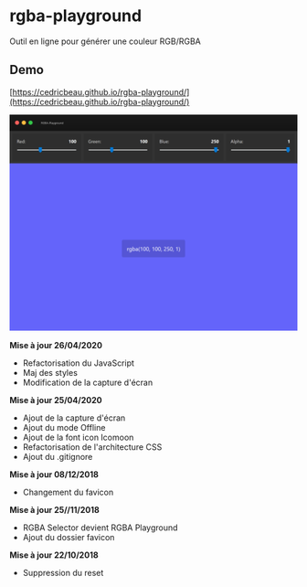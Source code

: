 # rgba-playground

Outil en ligne pour générer une couleur RGB/RGBA

## Demo

[https://cedricbeau.github.io/rgba-playground/](https://cedricbeau.github.io/rgba-playground/)

![img/hsla-playground.png](img/rgba-playground.png "Screenshot")

**Mise à jour 26/04/2020**

* Refactorisation du JavaScript
* Maj des styles
* Modification de la capture d'écran

**Mise à jour 25/04/2020**

* Ajout de la capture d'écran
* Ajout du mode Offline
* Ajout de la font icon Icomoon
* Refactorisation de l'architecture CSS
* Ajout du .gitignore

**Mise à jour 08/12/2018**

* Changement du favicon

**Mise à jour 25//11/2018**

* RGBA Selector devient RGBA Playground
* Ajout du dossier favicon

**Mise à jour 22/10/2018**

* Suppression du reset
